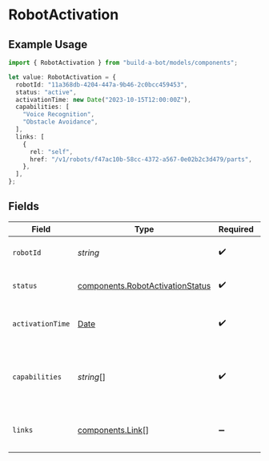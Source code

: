# RobotActivation

## Example Usage

```typescript
import { RobotActivation } from "build-a-bot/models/components";

let value: RobotActivation = {
  robotId: "11a368db-4204-447a-9b46-2c0bcc459453",
  status: "active",
  activationTime: new Date("2023-10-15T12:00:00Z"),
  capabilities: [
    "Voice Recognition",
    "Obstacle Avoidance",
  ],
  links: [
    {
      rel: "self",
      href: "/v1/robots/f47ac10b-58cc-4372-a567-0e02b2c3d479/parts",
    },
  ],
};
```

## Fields

| Field                                                                                         | Type                                                                                          | Required                                                                                      | Description                                                                                   | Example                                                                                       |
| --------------------------------------------------------------------------------------------- | --------------------------------------------------------------------------------------------- | --------------------------------------------------------------------------------------------- | --------------------------------------------------------------------------------------------- | --------------------------------------------------------------------------------------------- |
| `robotId`                                                                                     | *string*                                                                                      | :heavy_check_mark:                                                                            | Unique identifier of the robot.                                                               |                                                                                               |
| `status`                                                                                      | [components.RobotActivationStatus](../../models/components/robotactivationstatus.md)          | :heavy_check_mark:                                                                            | Current status of the robot.                                                                  | active                                                                                        |
| `activationTime`                                                                              | [Date](https://developer.mozilla.org/en-US/docs/Web/JavaScript/Reference/Global_Objects/Date) | :heavy_check_mark:                                                                            | The time when the robot was activated.                                                        | 2023-10-15T12:00:00Z                                                                          |
| `capabilities`                                                                                | *string*[]                                                                                    | :heavy_check_mark:                                                                            | List of robot capabilities.                                                                   | [<br/>"Voice Recognition",<br/>"Obstacle Avoidance"<br/>]                                     |
| `links`                                                                                       | [components.Link](../../models/components/link.md)[]                                          | :heavy_minus_sign:                                                                            | Hypermedia links to related resources.                                                        |                                                                                               |